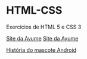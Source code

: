 # HTML-CSS
 Exercícios de HTML 5 e CSS 3

<a href="https://iaspfeifer.github.io/HTML-CSS/práticas/Site - Ayume/index.html">Site da Ayume</a>
 <a href="https://iaspfeifer.github.io/HTML-CSS/pr%C3%A1ticas/Site%20-%20Ayume/index.html"> Site da Ayume </a>

<a href="https://iaspfeifer.github.io/HTML-CSS/exercicios/desafio/index.html">História do mascote Android</a>